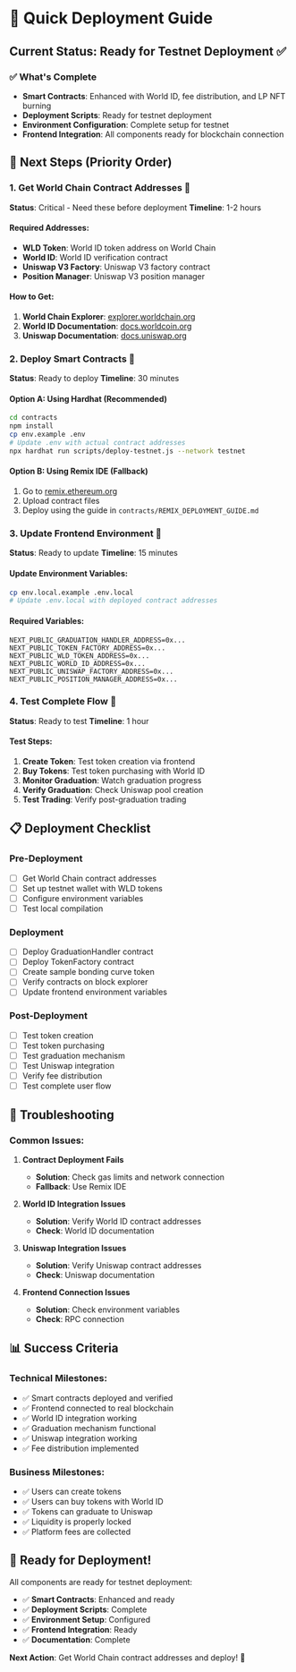 # 🚀 Quick Deployment Guide

## **Current Status: Ready for Testnet Deployment** ✅

### **✅ What's Complete**
- **Smart Contracts**: Enhanced with World ID, fee distribution, and LP NFT burning
- **Deployment Scripts**: Ready for testnet deployment
- **Environment Configuration**: Complete setup for testnet
- **Frontend Integration**: All components ready for blockchain connection

## **🎯 Next Steps (Priority Order)**

### **1. Get World Chain Contract Addresses** 🔗
**Status**: Critical - Need these before deployment
**Timeline**: 1-2 hours

#### **Required Addresses:**
- **WLD Token**: World ID token address on World Chain
- **World ID**: World ID verification contract
- **Uniswap V3 Factory**: Uniswap V3 factory contract
- **Position Manager**: Uniswap V3 position manager

#### **How to Get:**
1. **World Chain Explorer**: [explorer.worldchain.org](https://explorer.worldchain.org)
2. **World ID Documentation**: [docs.worldcoin.org](https://docs.worldcoin.org)
3. **Uniswap Documentation**: [docs.uniswap.org](https://docs.uniswap.org)

### **2. Deploy Smart Contracts** 🚀
**Status**: Ready to deploy
**Timeline**: 30 minutes

#### **Option A: Using Hardhat (Recommended)**
```bash
cd contracts
npm install
cp env.example .env
# Update .env with actual contract addresses
npx hardhat run scripts/deploy-testnet.js --network testnet
```

#### **Option B: Using Remix IDE (Fallback)**
1. Go to [remix.ethereum.org](https://remix.ethereum.org)
2. Upload contract files
3. Deploy using the guide in `contracts/REMIX_DEPLOYMENT_GUIDE.md`

### **3. Update Frontend Environment** 🔧
**Status**: Ready to update
**Timeline**: 15 minutes

#### **Update Environment Variables:**
```bash
cp env.local.example .env.local
# Update .env.local with deployed contract addresses
```

#### **Required Variables:**
```env
NEXT_PUBLIC_GRADUATION_HANDLER_ADDRESS=0x...
NEXT_PUBLIC_TOKEN_FACTORY_ADDRESS=0x...
NEXT_PUBLIC_WLD_TOKEN_ADDRESS=0x...
NEXT_PUBLIC_WORLD_ID_ADDRESS=0x...
NEXT_PUBLIC_UNISWAP_FACTORY_ADDRESS=0x...
NEXT_PUBLIC_POSITION_MANAGER_ADDRESS=0x...
```

### **4. Test Complete Flow** 🧪
**Status**: Ready to test
**Timeline**: 1 hour

#### **Test Steps:**
1. **Create Token**: Test token creation via frontend
2. **Buy Tokens**: Test token purchasing with World ID
3. **Monitor Graduation**: Watch graduation progress
4. **Verify Graduation**: Check Uniswap pool creation
5. **Test Trading**: Verify post-graduation trading

## **📋 Deployment Checklist**

### **Pre-Deployment**
- [ ] Get World Chain contract addresses
- [ ] Set up testnet wallet with WLD tokens
- [ ] Configure environment variables
- [ ] Test local compilation

### **Deployment**
- [ ] Deploy GraduationHandler contract
- [ ] Deploy TokenFactory contract
- [ ] Create sample bonding curve token
- [ ] Verify contracts on block explorer
- [ ] Update frontend environment variables

### **Post-Deployment**
- [ ] Test token creation
- [ ] Test token purchasing
- [ ] Test graduation mechanism
- [ ] Test Uniswap integration
- [ ] Verify fee distribution
- [ ] Test complete user flow

## **🔧 Troubleshooting**

### **Common Issues:**
1. **Contract Deployment Fails**
   - **Solution**: Check gas limits and network connection
   - **Fallback**: Use Remix IDE

2. **World ID Integration Issues**
   - **Solution**: Verify World ID contract addresses
   - **Check**: World ID documentation

3. **Uniswap Integration Issues**
   - **Solution**: Verify Uniswap contract addresses
   - **Check**: Uniswap documentation

4. **Frontend Connection Issues**
   - **Solution**: Check environment variables
   - **Check**: RPC connection

## **📊 Success Criteria**

### **Technical Milestones:**
- ✅ Smart contracts deployed and verified
- ✅ Frontend connected to real blockchain
- ✅ World ID integration working
- ✅ Graduation mechanism functional
- ✅ Uniswap integration working
- ✅ Fee distribution implemented

### **Business Milestones:**
- ✅ Users can create tokens
- ✅ Users can buy tokens with World ID
- ✅ Tokens can graduate to Uniswap
- ✅ Liquidity is properly locked
- ✅ Platform fees are collected

## **🎯 Ready for Deployment!**

All components are ready for testnet deployment:

- ✅ **Smart Contracts**: Enhanced and ready
- ✅ **Deployment Scripts**: Complete
- ✅ **Environment Setup**: Configured
- ✅ **Frontend Integration**: Ready
- ✅ **Documentation**: Complete

**Next Action**: Get World Chain contract addresses and deploy! 🚀




